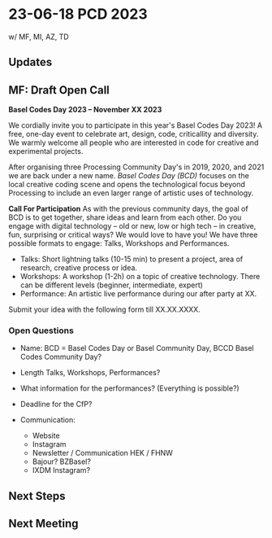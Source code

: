 # 23-06-18 PCD 2023

w/ MF, MI, AZ, TD

## Updates



## MF: Draft Open Call

**Basel Codes Day 2023 – November XX 2023**

We cordially invite you to participate in this year's Basel Codes Day 2023! A free, one-day event to celebrate art, design, code, criticallity and diversity. We warmly welcome all people who are interested in code for creative and experimental projects. 

After organising three Processing Community Day's in 2019, 2020, and 2021 we are back under a new name. _Basel Codes Day (BCD)_ focuses on the local creative coding scene and opens the technological focus beyond Processing to include an even larger range of artistic uses of technology.

**Call For Participation**
As with the previous community days, the goal of BCD is to get together, share ideas and learn from each other. Do you engage with digital technology – old or new, low or high tech – in creative, fun, surprising or critical ways? We would love to have you! We have three possible formats to engage: Talks, Workshops and Performances. 

- Talks: Short lightning talks (10-15 min) to present a project, area of research, creative process or idea.
- Workshops: A workshop (1-2h) on a topic of creative technology. There can be different levels (beginner, intermediate, expert)
- Performance: An artistic live performance during our after party at XX.

Submit your idea with the following form till XX.XX.XXXX.

### Open Questions

- Name: BCD = Basel Codes Day or Basel Community Day, BCCD Basel Codes Community Day?
- Length Talks, Workshops, Performances?
- What information for the performances? (Everything is possible?) 
- Deadline for the CfP?

- Communication: 
  - Website
  - Instagram
  - Newsletter / Communication HEK / FHNW
  - Bajour? BZBasel?
  - IXDM Instagram?

## Next Steps



## Next Meeting

